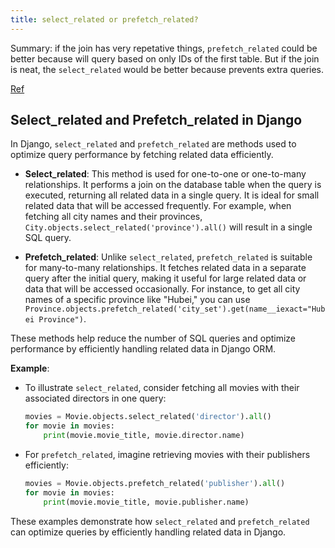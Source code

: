 ```yaml
---
title: select_related or prefetch_related?
---
```


Summary: if the join has very repetative things, `prefetch_related` could be better because will query based on only IDs of the first table. But if the join is neat, the `select_related` would be better because prevents extra queries.

[Ref](https://stackoverflow.com/questions/31237042/whats-the-difference-between-select-related-and-prefetch-related-in-django-orm)

## Select_related and Prefetch_related in Django

In Django, `select_related` and `prefetch_related` are methods used to optimize query performance by fetching related data efficiently.

- **Select_related**: This method is used for one-to-one or one-to-many relationships. It performs a join on the database table when the query is executed, returning all related data in a single query. It is ideal for small related data that will be accessed frequently. For example, when fetching all city names and their provinces, `City.objects.select_related('province').all()` will result in a single SQL query.

- **Prefetch_related**: Unlike `select_related`, `prefetch_related` is suitable for many-to-many relationships. It fetches related data in a separate query after the initial query, making it useful for large related data or data that will be accessed occasionally. For instance, to get all city names of a specific province like "Hubei," you can use `Province.objects.prefetch_related('city_set').get(name__iexact="Hubei Province")`.

These methods help reduce the number of SQL queries and optimize performance by efficiently handling related data in Django ORM.

**Example**:

- To illustrate `select_related`, consider fetching all movies with their associated directors in one query:

  ```python
  movies = Movie.objects.select_related('director').all()
  for movie in movies:
      print(movie.movie_title, movie.director.name)
  ```

- For `prefetch_related`, imagine retrieving movies with their publishers efficiently:

  ```python
  movies = Movie.objects.prefetch_related('publisher').all()
  for movie in movies:
      print(movie.movie_title, movie.publisher.name)
  ```

These examples demonstrate how `select_related` and `prefetch_related` can optimize queries by efficiently handling related data in Django.
